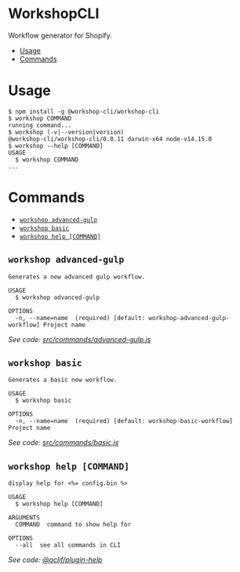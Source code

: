 WorkshopCLI
============

Workflow generator for Shopify.

<!-- toc -->
* [Usage](#usage)
* [Commands](#commands)
<!-- tocstop -->

# Usage
<!-- usage -->
```sh-session
$ npm install -g @workshop-cli/workshop-cli
$ workshop COMMAND
running command...
$ workshop (-v|--version|version)
@workshop-cli/workshop-cli/0.0.11 darwin-x64 node-v14.15.0
$ workshop --help [COMMAND]
USAGE
  $ workshop COMMAND
...
```
<!-- usagestop -->

# Commands
<!-- commands -->
* [`workshop advanced-gulp`](#workshop-advanced-gulp)
* [`workshop basic`](#workshop-basic)
* [`workshop help [COMMAND]`](#workshop-help-command)

## `workshop advanced-gulp`

```
Generates a new advanced gulp workflow.

USAGE
  $ workshop advanced-gulp

OPTIONS
  -n, --name=name  (required) [default: workshop-advanced-gulp-workflow] Project name
```

_See code: [src/commands/advanced-gulp.js](https://github.com/WorkshopCLI/workshop-cli/blob/v0.0.11/src/commands/advanced-gulp.js)_

## `workshop basic`

```
Generates a basic new workflow.

USAGE
  $ workshop basic

OPTIONS
  -n, --name=name  (required) [default: workshop-basic-workflow] Project name
```

_See code: [src/commands/basic.js](https://github.com/WorkshopCLI/workshop-cli/blob/v0.0.11/src/commands/basic.js)_

## `workshop help [COMMAND]`

```
display help for <%= config.bin %>

USAGE
  $ workshop help [COMMAND]

ARGUMENTS
  COMMAND  command to show help for

OPTIONS
  --all  see all commands in CLI
```

_See code: [@oclif/plugin-help](https://github.com/oclif/plugin-help/blob/v2.2.3/src/commands/help.ts)_
<!-- commandsstop -->
